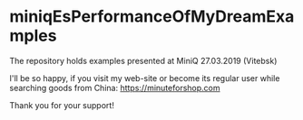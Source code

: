 # miniqEsPerformanceOfMyDreamExamples
The repository holds examples presented at MiniQ 27.03.2019 (Vitebsk)

I'll be so happy, if you visit my web-site or become its regular user while searching goods from China:
https://minuteforshop.com

Thank you for your support!

